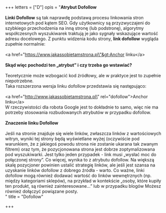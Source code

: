 +++
letters = ["D"]
opis = "<strong>Atrybut Dofollow</strong><br><br><strong>Linki Dofollow</strong> są tak naprawdę podstawą procesu linkowania stron internetowych pod kątem SEO. Gdy użytkownicy są przyzwyczajeni do szybkiego przechodzenia na inną stronę (lub podstronę), algorytmy współczesnych wyszukiwarek traktują je jako sygnały wskazujące wartość adresu docelowego. Z punktu widzenia kodu strony, <strong>link dofollow</strong> wygląda zupełnie normalnie: <br><br>&lt;a href=\"https://www.jakassobietamstrona.pl\"&gt;Anchor linku&lt;/a&gt; <br><br><strong>Skąd więc pochodzi ten „atrybut” i czy trzeba go wstawiać?<br></strong><br>Teoretycznie może wzbogacić kod źródłowy, ale w praktyce jest to zupełnie niepotrzebne. <br>Taka rozszerzona wersja linku dofollow przedstawia się następująco: <br><br>&lt;a href=\"http://www.jakassobietamstrona.pl\" rel=\"dofollow\"&gt;Anchor linku&lt;/a&gt;<br>W rzeczywistości dla robota Google jest to dokładnie to samo, więc nie ma potrzeby stosowania rozbudowanych atrybutów w przypadku dofollow.<br><br><strong>Znaczenie linku Dofollow <br></strong><br>Jeśli na stronie znajduje się wiele linków, zwłaszcza linków z wartościowych witryn, wyniki tej strony będą wyświetlane wyżej (oczywiście pod warunkiem, że z jakiegoś powodu strona nie zostanie ukarana tak zwanym filtrem) oraz tym, że pozycjonowana strona jest dobrze zoptymalizowana pod wyszukiwarki. Jest tylko jeden przypadek - link musi „wysłać moc do połączonej strony”. Co więcej, wynika to z atrybutu dofollow. Na większą skalę pozycjoner powinien ustalić strategię linków, ale jeśli jest szansa na uzyskanie linków dofollow z dobrego źródła - warto. Co ważne, linki dofollow mogą również dodawać wartość do linków wewnętrznych (np. między kategoriami sklepów), na przykład w kontekście „osoby, które kupiły ten produkt, są również zainteresowane…” lub w przypadku blogów Możesz również dołączyć powiązane posty.<br>"
title = "Dofollow"

+++
